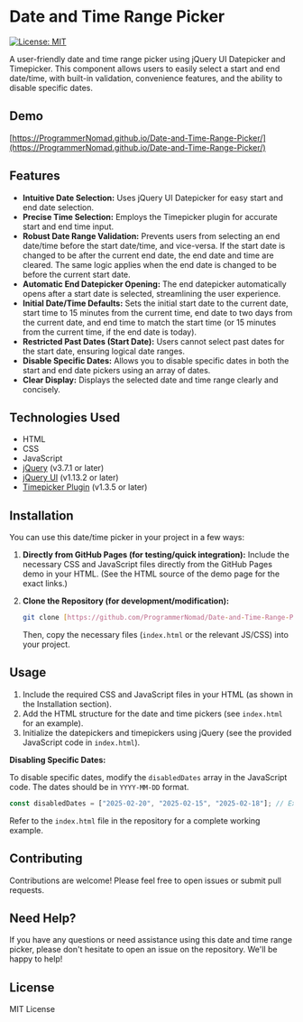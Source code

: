# Date and Time Range Picker

[![License: MIT](https://img.shields.io/badge/License-MIT-yellow.svg)](https://opensource.org/licenses/MIT)

A user-friendly date and time range picker using jQuery UI Datepicker and Timepicker. This component allows users to easily select a start and end date/time, with built-in validation, convenience features, and the ability to disable specific dates.

## Demo

[https://ProgrammerNomad.github.io/Date-and-Time-Range-Picker/](https://ProgrammerNomad.github.io/Date-and-Time-Range-Picker/)

## Features

*   **Intuitive Date Selection:** Uses jQuery UI Datepicker for easy start and end date selection.
*   **Precise Time Selection:** Employs the Timepicker plugin for accurate start and end time input.
*   **Robust Date Range Validation:** Prevents users from selecting an end date/time before the start date/time, and vice-versa.  If the start date is changed to be after the current end date, the end date and time are cleared. The same logic applies when the end date is changed to be before the current start date.
*   **Automatic End Datepicker Opening:** The end datepicker automatically opens after a start date is selected, streamlining the user experience.
*   **Initial Date/Time Defaults:** Sets the initial start date to the current date, start time to 15 minutes from the current time, end date to two days from the current date, and end time to match the start time (or 15 minutes from the current time, if the end date is today).
*   **Restricted Past Dates (Start Date):** Users cannot select past dates for the start date, ensuring logical date ranges.
*   **Disable Specific Dates:** Allows you to disable specific dates in both the start and end date pickers using an array of dates.
*   **Clear Display:** Displays the selected date and time range clearly and concisely.

## Technologies Used

*   HTML
*   CSS
*   JavaScript
*   [jQuery](https://jquery.com/) (v3.7.1 or later)
*   [jQuery UI](https://jqueryui.com/) (v1.13.2 or later)
*   [Timepicker Plugin](https://github.com/jonthornton/jquery-timepicker) (v1.3.5 or later)

## Installation

You can use this date/time picker in your project in a few ways:

1.  **Directly from GitHub Pages (for testing/quick integration):** Include the necessary CSS and JavaScript files directly from the GitHub Pages demo in your HTML.  (See the HTML source of the demo page for the exact links.)

2.  **Clone the Repository (for development/modification):**

    ```bash
    git clone [https://github.com/ProgrammerNomad/Date-and-Time-Range-Picker.git](https://github.com/ProgrammerNomad/Date-and-Time-Range-Picker.git)
    ```

    Then, copy the necessary files (`index.html` or the relevant JS/CSS) into your project.

## Usage

1.  Include the required CSS and JavaScript files in your HTML (as shown in the Installation section).
2.  Add the HTML structure for the date and time pickers (see `index.html` for an example).
3.  Initialize the datepickers and timepickers using jQuery (see the provided JavaScript code in `index.html`).

**Disabling Specific Dates:**

To disable specific dates, modify the `disabledDates` array in the JavaScript code.  The dates should be in `YYYY-MM-DD` format.

```javascript
const disabledDates = ["2025-02-20", "2025-02-15", "2025-02-18"]; // Example disabled dates
```

Refer to the `index.html` file in the repository for a complete working example.

## Contributing

Contributions are welcome! Please feel free to open issues or submit pull requests.

## Need Help?

If you have any questions or need assistance using this date and time range picker, please don't hesitate to open an issue on the repository.  We'll be happy to help!

## License

MIT License